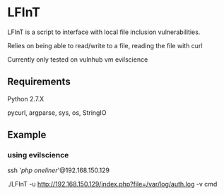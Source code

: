 # LFInT
LFInT is a script to interface with local file inclusion vulnerabilities.

Relies on being able to read/write to a file, reading the file with curl

Currently only tested on vulnhub vm evilscience


## Requirements
Python 2.7.X

pycurl, argparse, sys, os, StringIO

## Example
### using evilscience
ssh '*php oneliner*'@192.168.150.129

./LFInT -u http://192.168.150.129/index.php?file=/var/log/auth.log -v cmd
